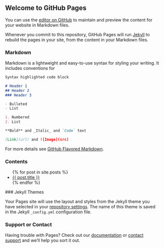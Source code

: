 ## Welcome to GitHub Pages

You can use the [editor on GitHub](https://github.com/Edmund-Shi/Edmund-Shi.github.io/edit/master/index.md) to maintain and preview the content for your website in Markdown files.

Whenever you commit to this repository, GitHub Pages will run [Jekyll](https://jekyllrb.com/) to rebuild the pages in your site, from the content in your Markdown files.

### Markdown

Markdown is a lightweight and easy-to-use syntax for styling your writing. It includes conventions for

```markdown
Syntax highlighted code block

# Header 1
## Header 2
### Header 3

- Bulleted
- List

1. Numbered
2. List

**Bold** and _Italic_ and `Code` text

[Link](url) and ![Image](src)
```

For more details see [GitHub Flavored Markdown](https://guides.github.com/features/mastering-markdown/).
### Contents
<ul>
  {% for post in site.posts %}
    <li>
	<a href="{{ post.url }}">{{ post.title }}</a>
    </li>
  {% endfor %}
</ul>
### Jekyll Themes

Your Pages site will use the layout and styles from the Jekyll theme you have selected in your [repository settings](https://github.com/Edmund-Shi/Edmund-Shi.github.io/settings). The name of this theme is saved in the Jekyll `_config.yml` configuration file.

### Support or Contact

Having trouble with Pages? Check out our [documentation](https://help.github.com/categories/github-pages-basics/) or [contact support](https://github.com/contact) and we’ll help you sort it out.
